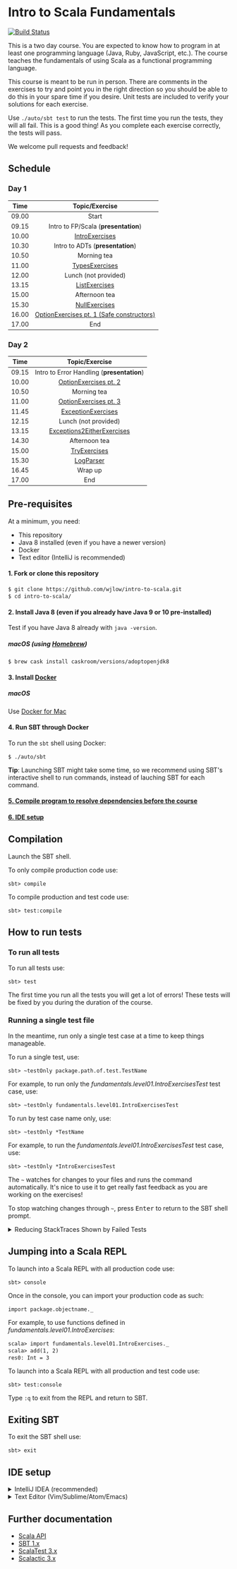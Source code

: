 # Intro to Scala Fundamentals

[![Build Status](https://travis-ci.org/wjlow/intro-to-scala.svg?branch=master)](https://travis-ci.org/wjlow/intro-to-scala)

This is a two day course. You are expected to know how to program in at least one programming language (Java, Ruby, JavaScript, etc.). The course teaches the fundamentals of using Scala as a functional programming language.

This course is meant to be run in person. There are comments in the exercises to try and point you in the right direction so you should be able to do this in your spare time if you desire. Unit tests are included to verify your solutions for each exercise.

Use `./auto/sbt test` to run the tests. The first time you run the tests, they will all fail. This is a good thing! As you complete each exercise correctly, the tests will pass.

We welcome pull requests and feedback!

## Schedule

### Day 1

| Time | Topic/Exercise |
| :---: | :---: |
| 09.00 | Start | 
| 09.15 | Intro to FP/Scala (__presentation__) | 
| 10.00 | [IntroExercises](src/main/scala/fundamentals/level01/IntroExercises.scala) | 
| 10.30 | Intro to ADTs (__presentation__) | 
| 10.50 | Morning tea |
| 11.00 | [TypesExercises](src/main/scala/fundamentals/level02/TypesExercises.scala) |
| 12.00 | Lunch (not provided) | 
| 13.15 | [ListExercises](src/main/scala/fundamentals/level02/ListExercises.scala) | 
| 15.00 | Afternoon tea | 
| 15.30 | [NullExercises](src/main/scala/fundamentals/level03/NullExercises.scala) | 
| 16.00 | [OptionExercises pt. 1 (Safe constructors)](src/main/scala/fundamentals/level03/OptionExercises1.scala)
| 17.00 | End | 

### Day 2

| Time | Topic/Exercise |
| :---: | :---: | 
| 09.15 | Intro to Error Handling (__presentation__) | 
| 10.00 | [OptionExercises pt. 2](src/main/scala/fundamentals/level03/OptionExercises2.scala) | 
| 10.50 | Morning tea |
| 11.00 | [OptionExercises pt. 3](src/main/scala/fundamentals/level03/OptionExercises3.scala) | 
| 11.45 | [ExceptionExercises](src/main/scala/fundamentals/level03/ExceptionExercises.scala) | 
| 12.15 | Lunch (not provided) | 
| 13.15 | [Exceptions2EitherExercises](src/main/scala/fundamentals/level03/Exceptions2EitherExercises.scala) | 
| 14.30 | Afternoon tea | 
| 15.00 | [TryExercises](src/main/scala/fundamentals/level03/TryExercises.scala) | 
| 15.30 | [LogParser](src/main/scala/fundamentals/level04/LogParser.scala) | 
| 16.45 | Wrap up | 
| 17.00 | End | 

## Pre-requisites

At a minimum, you need:

- This repository
- Java 8 installed (even if you have a newer version)
- Docker
- Text editor (IntelliJ is recommended)

#### 1. Fork or clone this repository

```
$ git clone https://github.com/wjlow/intro-to-scala.git
$ cd intro-to-scala/
```

#### 2. Install Java 8 (even if you already have Java 9 or 10 pre-installed)

Test if you have Java 8 already with `java -version`.

##### macOS (using [Homebrew](https://brew.sh))

```
$ brew cask install caskroom/versions/adoptopenjdk8
```

#### 3. Install [Docker](https://www.docker.com/)

##### macOS

Use [Docker for Mac](https://docs.docker.com/docker-for-mac/install/)

#### 4. Run SBT through Docker

To run the `sbt` shell using Docker:

```
$ ./auto/sbt
```

__Tip__: Launching SBT might take some time, so we recommend using SBT's interactive shell to run commands, instead of lauching SBT for each command.

#### [5. Compile program to resolve dependencies before the course](#compilation)

#### [6. IDE setup](#ide-setup)

## Compilation

Launch the SBT shell.

To only compile production code use:

```
sbt> compile
```

To compile production and test code use:

```
sbt> test:compile
```

## How to run tests

### To run all tests

To run all tests use:

```
sbt> test
```

The first time you run all the tests you will get a lot of errors! These tests will be fixed by you during the duration of the course.

### Running a single test file

In the meantime, run only a single test case at a time to keep things manageable.

To run a single test, use:

```
sbt> ~testOnly package.path.of.test.TestName
```

For example, to run only the _fundamentals.level01.IntroExercisesTest_ test case, use:

```
sbt> ~testOnly fundamentals.level01.IntroExercisesTest
```

To run by test case name only, use:

```
sbt> ~testOnly *TestName
```

For example, to run the _fundamentals.level01.IntroExercisesTest_ test case, use:

```
sbt> ~testOnly *IntroExercisesTest
```

The `~` watches for changes to your files and runs the command automatically. It's nice to use it to get really fast feedback as you are working on the exercises!

To stop watching changes through `~`, press <kbd>Enter</kbd> to return to the SBT shell prompt.

<details><summary>Reducing StackTraces Shown by Failed Tests</summary>

<p>
<p>
The first time you run a test case you will be greeted by a long list of StackTraces:

![default scalatest reporter](scalatest-reporter.png)

If you want to see all tests that pass and only the first test that fails use the *LittleRed* reporter with:

```
testOnly *TestName -- -C delight.LittleRed
```

![LittleRed scalatest reporter](scalatest-littlered-reporter.png)


If you want to see all passing and failing tests with minimal stacktraces use the *Nature* reporter with:


```
testOnly *TestName -- -C delight.Nature
```

![Nature scalatest reporter](scalatest-nature-reporter.png)

For more information see [Delight](https://github.com/ssanj/delight)

</p></p>
</details>

## Jumping into a Scala REPL

To launch into a Scala REPL with all production code use:

```
sbt> console
```

Once in the console, you can import your production code as such:

```
import package.objectname._
```

For example, to use functions defined in _fundamentals.level01.IntroExercises_:

```
scala> import fundamentals.level01.IntroExercises._
scala> add(1, 2)
res0: Int = 3
```

To launch into a Scala REPL with all production and test code use:

```
sbt> test:console
```

Type `:q` to exit from the REPL and return to SBT.

## Exiting SBT

To exit the SBT shell use:

```
sbt> exit
```

## IDE setup

<details><summary>IntelliJ IDEA (recommended)</summary>

![intellij](intellij.png)

<p>

1. [Download IntelliJ (free Community edition is fine)](https://www.jetbrains.com/idea/download/#section=mac)

2. Install and open IntelliJ

3. If running IntelliJ for the very first time, it might ask you what plugin you want to install. Select _Scala_, otherwise install manually: _Configure -> Plugins -> Browse Repositories -> Scala_

4. Restart IntelliJ to activate the plugin

5. Open IntelliJ and open this project: _Open -> Select directory where project is in_

6. IntelliJ will detect this as an SBT project. Select `Import SBT Project` when prompted

7. In the pop-up, choose _SDK -> JDK -> Java 1.8_ (this step might be confusing, feel free to reach out)

8. Wait for IntelliJ to refresh the project and download dependencies (this might take a while)

9. Compile project with <kbd>Cmd</kbd> + <kbd>F9</kbd>. If you get no errors, IntelliJ setup is all done!

Tips:

* You can run individual tests by right-clicking and then selecting _Run ...ExercisesTest_ ([or just use SBT](#how-to-run-tests))

* Use <kbd>Cmd</kbd> + <kbd>P</kbd> inside the argument of a function to see what type the argument needs to be.

* Use <kbd>Ctrl</kbd> + <kbd>Shift</kbd> + <kbd>P</kbd> to find out the type of a highlighted expression.

</p></details>

<details><summary>Text Editor (Vim/Sublime/Atom/Emacs)</summary>

![text editor](sublime.png)

<p>

1. Open the current directory in an editor of your choice.

2. Open the SBT shell in a terminal window.

3. Compiling - [See SBT instructions on how to compile code](#compilation).

4. Running Tests - [See SBT instructions on how to run tests](#how-to-run-tests).

5. Looking up Scala API - You can also search through the [Scala APIs](https://www.scala-lang.org/api/current/) to find any necessary methods or use a documentation browser like [Dash](https://kapeli.com/dash).

6. To explore the Scala API or any of the exercises use the Scala REPL - [See SBT instructions on how to jump into the REPL](#jumping-into-a-scala-repl).

![scala api browser](scala-api.png)

</p></details>

## Further documentation

- [Scala API](https://www.scala-lang.org/api/current/)
- [SBT 1.x](https://www.scala-sbt.org/1.x/docs/index.html)
- [ScalaTest 3.x](http://doc.scalatest.org/3.0.0/index.html#org.scalatest.fixture.FunSpec)
- [Scalactic 3.x](http://doc.scalactic.org/3.0.0/index.html#org.scalactic.TypeCheckedTripleEquals)

